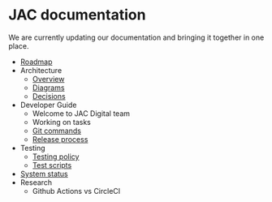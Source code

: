 # JAC documentation

We are currently updating our documentation and bringing it together in one place.

- [Roadmap](roadmap.md)
- Architecture
  - [Overview](architecture/overview.md)
  - [Diagrams](architecture/index.md)
  - [Decisions](architecture/decisions/index.md)
- Developer Guide
  - Welcome to JAC Digital team
  - Working on tasks
  - [Git commands](git-commands.md)
  - [Release process](release-process.md)
- Testing
  - [Testing policy](test-policy.md)
  - [Test scripts](test-scripts.md)
- [System status](status.md)
- Research
  - Github Actions vs CircleCI
